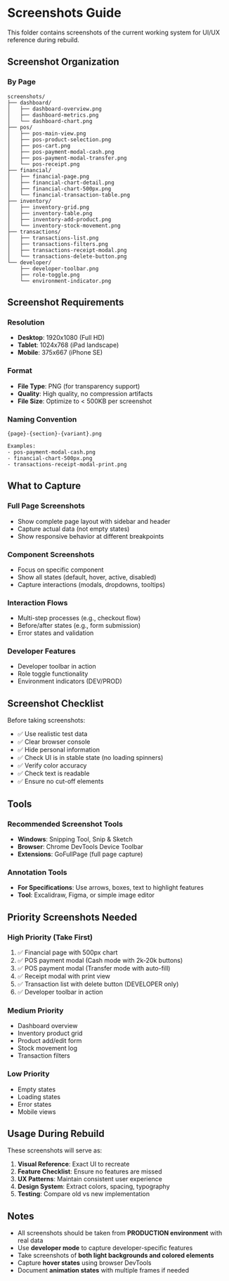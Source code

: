 # Screenshots Guide

This folder contains screenshots of the current working system for UI/UX reference during rebuild.

## Screenshot Organization

### By Page
```
screenshots/
├── dashboard/
│   ├── dashboard-overview.png
│   ├── dashboard-metrics.png
│   └── dashboard-chart.png
├── pos/
│   ├── pos-main-view.png
│   ├── pos-product-selection.png
│   ├── pos-cart.png
│   ├── pos-payment-modal-cash.png
│   ├── pos-payment-modal-transfer.png
│   └── pos-receipt.png
├── financial/
│   ├── financial-page.png
│   ├── financial-chart-detail.png
│   ├── financial-chart-500px.png
│   └── financial-transaction-table.png
├── inventory/
│   ├── inventory-grid.png
│   ├── inventory-table.png
│   ├── inventory-add-product.png
│   └── inventory-stock-movement.png
├── transactions/
│   ├── transactions-list.png
│   ├── transactions-filters.png
│   ├── transactions-receipt-modal.png
│   └── transactions-delete-button.png
└── developer/
    ├── developer-toolbar.png
    ├── role-toggle.png
    └── environment-indicator.png
```

## Screenshot Requirements

### Resolution
- **Desktop**: 1920x1080 (Full HD)
- **Tablet**: 1024x768 (iPad landscape)
- **Mobile**: 375x667 (iPhone SE)

### Format
- **File Type**: PNG (for transparency support)
- **Quality**: High quality, no compression artifacts
- **File Size**: Optimize to < 500KB per screenshot

### Naming Convention
```
{page}-{section}-{variant}.png

Examples:
- pos-payment-modal-cash.png
- financial-chart-500px.png
- transactions-receipt-modal-print.png
```

## What to Capture

### Full Page Screenshots
- Show complete page layout with sidebar and header
- Capture actual data (not empty states)
- Show responsive behavior at different breakpoints

### Component Screenshots
- Focus on specific component
- Show all states (default, hover, active, disabled)
- Capture interactions (modals, dropdowns, tooltips)

### Interaction Flows
- Multi-step processes (e.g., checkout flow)
- Before/after states (e.g., form submission)
- Error states and validation

### Developer Features
- Developer toolbar in action
- Role toggle functionality
- Environment indicators (DEV/PROD)

## Screenshot Checklist

Before taking screenshots:

- ✅ Use realistic test data
- ✅ Clear browser console
- ✅ Hide personal information
- ✅ Check UI is in stable state (no loading spinners)
- ✅ Verify color accuracy
- ✅ Check text is readable
- ✅ Ensure no cut-off elements

## Tools

### Recommended Screenshot Tools
- **Windows**: Snipping Tool, Snip & Sketch
- **Browser**: Chrome DevTools Device Toolbar
- **Extensions**: GoFullPage (full page capture)

### Annotation Tools
- **For Specifications**: Use arrows, boxes, text to highlight features
- **Tool**: Excalidraw, Figma, or simple image editor

## Priority Screenshots Needed

### High Priority (Take First)
1. ✅ Financial page with 500px chart
2. ✅ POS payment modal (Cash mode with 2k-20k buttons)
3. ✅ POS payment modal (Transfer mode with auto-fill)
4. ✅ Receipt modal with print view
5. ✅ Transaction list with delete button (DEVELOPER only)
6. ✅ Developer toolbar in action

### Medium Priority
- Dashboard overview
- Inventory product grid
- Product add/edit form
- Stock movement log
- Transaction filters

### Low Priority
- Empty states
- Loading states
- Error states
- Mobile views

## Usage During Rebuild

These screenshots will serve as:
1. **Visual Reference**: Exact UI to recreate
2. **Feature Checklist**: Ensure no features are missed
3. **UX Patterns**: Maintain consistent user experience
4. **Design System**: Extract colors, spacing, typography
5. **Testing**: Compare old vs new implementation

## Notes

- All screenshots should be taken from **PRODUCTION environment** with real data
- Use **developer mode** to capture developer-specific features
- Take screenshots of **both light backgrounds and colored elements**
- Capture **hover states** using browser DevTools
- Document **animation states** with multiple frames if needed
